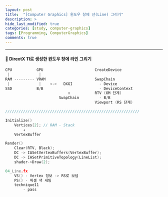 ```yaml
---
layout: post
title:  "[Computer Graphics] 윈도우 창에 선(Line) 그리기"
description: >
hide_last_modified: true
categories: [study, computer-graphics]
tags: [Programming, ComputerGraphics]
comments: true
---
```


<p align="center">
  <!-- <img src="../../../assets/img/blog/computer_graphics/" style="width: 832px; height: auto;" > -->
</p>

<!-- <span style="color:darkgray; font-size:14px;"> 이미지 출처 : </span> -->

-----

#### 📼 DirextX 11로 생성한 윈도우 창에 라인 그리기

```cpp
CPU           GPU                       CreateDevice        
 |             |
RAM --------- VRAM                      SwapChain
 |             |    <->   DXGI            - Device
SSD           B/B                         - DeviceContext
                            ↕           RTV (OM 단계)
                        SwapChain         - B/B
                                        Viewport (RS 단계)

////////////////////////////////////////////////////////////

Initialize()
    Vertices[2]; // RAM - Stack
        ↓
    VertexBuffer

Render()
    Clear(RTV, Black);
    DC -> IASetVertexBuffers(VertexBuffer);
    DC -> IASetPrimitiveTopology(LineList);
    shader->Draw(2);

04_Line.fx
    VS() - Vertex 정보 -> RS로 보냄
    PS() - 픽셀 색 세팅
    technique11
        - pass
```